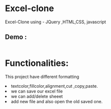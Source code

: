 # Excel-clone
Excel-Clone using - JQuery ,HTML,CSS, javascript

## Demo :
 
 <img src=""/>
 
# Functionalities:
This project have  different formatting <br>
  <li>textcolor,fillcolor,alignment,cut ,copy,paste.</li>
  <li>we can save our excel file </li>
  <li>we can add/delete sheeet  </li>
  <li>add new file and also open the old saved one.  </li>
